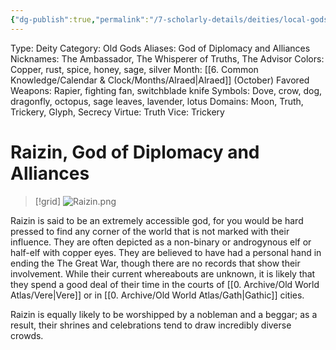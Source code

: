 ```yaml
---
{"dg-publish":true,"permalink":"/7-scholarly-details/deities/local-gods/raizin/","noteIcon":""}
---
```



Type: Deity
Category: Old Gods
Aliases: God of Diplomacy and Alliances
Nicknames: The Ambassador, The Whisperer of Truths, The Advisor
Colors: Copper, rust, spice, honey, sage, silver
Month: [[6. Common Knowledge/Calendar & Clock/Months/Alraed\|Alraed]]  (October)
Favored Weapons: Rapier, fighting fan, switchblade knife
Symbols: Dove, crow, dog, dragonfly, octopus, sage leaves, lavender, lotus
Domains: Moon, Truth, Trickery, Glyph, Secrecy
Virtue: Truth
Vice: Trickery

# Raizin, God of Diplomacy and Alliances

>[!grid]
![Raizin.png](/img/user/x.%20Assets/Attachments/Images/NPC%20Compendium/Raizin.png)

Raizin is said to be an extremely accessible god, for you would be hard pressed to find any corner of the world that is not marked with their influence. They are often depicted as a non-binary or androgynous elf or half-elf with copper eyes. They are believed to have had a personal hand in ending the The Great War, though there are no records that show their involvement. While their current whereabouts are unknown, it is likely that they spend a good deal of their time in the courts of [[0. Archive/Old World Atlas/Vere\|Vere]] or in [[0. Archive/Old World Atlas/Gath\|Gathic]] cities.

Raizin is equally likely to be worshipped by a nobleman and a beggar; as a result, their shrines and celebrations tend to draw incredibly diverse crowds.